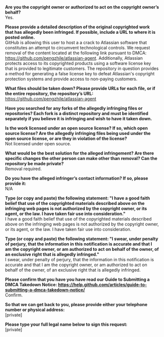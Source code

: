 **Are you the copyright owner or authorized to act on the copyright owner’s behalf?**    
Yes.   
   
**Please provide a detailed description of the original copyrighted work that has allegedly been infringed. If possible, include a URL to where it is posted online.**    
GitHub is allowing this user to host a a crack to Atlassian software that constitutes an attempt to circumvent technological controls. We request removal of the content located at the following link pursuant to DMCA: https://github.com/pengzhile/atlassian-agent. Additionally, Atlassian protects access to its copyrighted products using a software license key that is provided to legitimate customers. The repository in question provides a method for generating a false license key to defeat Atlassian's copyright protection systems and provide access to non-paying customers.   
   
**What files should be taken down? Please provide URLs for each file, or if the entire repository, the repository’s URL:**    
https://github.com/pengzhile/atlassian-agent   
   
**Have you searched for any forks of the allegedly infringing files or repositories? Each fork is a distinct repository and must be identified separately if you believe it is infringing and wish to have it taken down.**   
   
**Is the work licensed under an open source license? If so, which open source license? Are the allegedly infringing files being used under the open source license, or are they in violation of the license?**    
Not licensed under open source.   
   
**What would be the best solution for the alleged infringement? Are there specific changes the other person can make other than removal? Can the repository be made private?**    
Removal required.   
   
**Do you have the alleged infringer’s contact information? If so, please provide it:**    
N/A   
   
**Type (or copy and paste) the following statement: "I have a good faith belief that use of the copyrighted materials described above on the infringing web pages is not authorized by the copyright owner, or its agent, or the law. I have taken fair use into consideration."**   
I have a good faith belief that use of the copyrighted materials described above on the infringing web pages is not authorized by the copyright owner, or its agent, or the law. I have taken fair use into consideration.   
   
**Type (or copy and paste) the following statement: "I swear, under penalty of perjury, that the information in this notification is accurate and that I am the copyright owner, or am authorized to act on behalf of the owner, of an exclusive right that is allegedly infringed."**    
I swear, under penalty of perjury, that the information in this notification is accurate and that I am the copyright owner, or am authorized to act on behalf of the owner, of an exclusive right that is allegedly infringed.   
   
**Please confirm that you have you have read our Guide to Submitting a DMCA Takedown Notice: https://help.github.com/articles/guide-to-submitting-a-dmca-takedown-notice/**    
Confirm.   
   
**So that we can get back to you, please provide either your telephone number or physical address:**  
[private]  
   
**Please type your full legal name below to sign this request:**    
[private]
